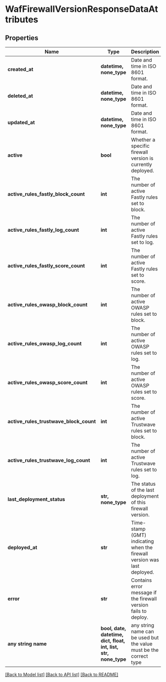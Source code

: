 # WafFirewallVersionResponseDataAttributes


## Properties
Name | Type | Description | Notes
------------ | ------------- | ------------- | -------------
**created_at** | **datetime, none_type** | Date and time in ISO 8601 format. | [optional] [readonly] 
**deleted_at** | **datetime, none_type** | Date and time in ISO 8601 format. | [optional] [readonly] 
**updated_at** | **datetime, none_type** | Date and time in ISO 8601 format. | [optional] [readonly] 
**active** | **bool** | Whether a specific firewall version is currently deployed. | [optional] [readonly] 
**active_rules_fastly_block_count** | **int** | The number of active Fastly rules set to block. | [optional] [readonly] 
**active_rules_fastly_log_count** | **int** | The number of active Fastly rules set to log. | [optional] [readonly] 
**active_rules_fastly_score_count** | **int** | The number of active Fastly rules set to score. | [optional] [readonly] 
**active_rules_owasp_block_count** | **int** | The number of active OWASP rules set to block. | [optional] [readonly] 
**active_rules_owasp_log_count** | **int** | The number of active OWASP rules set to log. | [optional] [readonly] 
**active_rules_owasp_score_count** | **int** | The number of active OWASP rules set to score. | [optional] [readonly] 
**active_rules_trustwave_block_count** | **int** | The number of active Trustwave rules set to block. | [optional] [readonly] 
**active_rules_trustwave_log_count** | **int** | The number of active Trustwave rules set to log. | [optional] [readonly] 
**last_deployment_status** | **str, none_type** | The status of the last deployment of this firewall version. | [optional] [readonly] 
**deployed_at** | **str** | Time-stamp (GMT) indicating when the firewall version was last deployed. | [optional] [readonly] 
**error** | **str** | Contains error message if the firewall version fails to deploy. | [optional] [readonly] 
**any string name** | **bool, date, datetime, dict, float, int, list, str, none_type** | any string name can be used but the value must be the correct type | [optional]

[[Back to Model list]](../README.md#documentation-for-models) [[Back to API list]](../README.md#documentation-for-api-endpoints) [[Back to README]](../README.md)


